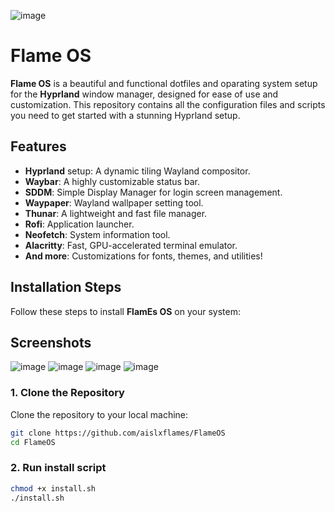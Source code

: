 ![image](https://github.com/user-attachments/assets/fd8d13fa-ea1d-4910-9421-9292109f77a9)
# Flame OS

**Flame OS** is a beautiful and functional dotfiles and oparating system setup for the **Hyprland** window manager, designed for ease of use and customization. This repository contains all the configuration files and scripts you need to get started with a stunning Hyprland setup.

## Features

- **Hyprland** setup: A dynamic tiling Wayland compositor.
- **Waybar**: A highly customizable status bar.
- **SDDM**: Simple Display Manager for login screen management.
- **Waypaper**: Wayland wallpaper setting tool.
- **Thunar**: A lightweight and fast file manager.
- **Rofi**: Application launcher.
- **Neofetch**: System information tool.
- **Alacritty**: Fast, GPU-accelerated terminal emulator.
- **And more**: Customizations for fonts, themes, and utilities!

## Installation Steps

Follow these steps to install **FlamEs OS** on your system:

## Screenshots

![image](https://github.com/user-attachments/assets/e7ff414e-0790-4977-a8ce-0409e0f99c9b)
![image](https://github.com/user-attachments/assets/5acd02f5-81f7-4986-8743-0e65f2cf0049)
![image](https://github.com/user-attachments/assets/5bc60986-d312-4fe5-b347-e037f0ca5a76)
![image](https://github.com/user-attachments/assets/0dd0031c-7f45-436e-8c4d-f55073387de5)

### 1. Clone the Repository

Clone the repository to your local machine:

```bash
git clone https://github.com/aislxflames/FlameOS
cd FlameOS
```

### 2. Run install script

```bash
chmod +x install.sh
./install.sh
```

